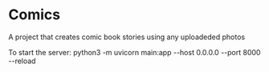 # Comics
A project that creates comic book stories using any uploadeded photos

To start the server: python3 -m uvicorn main:app --host 0.0.0.0 --port 8000 --reload
